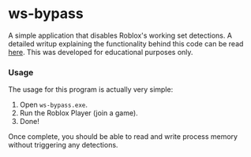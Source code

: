 # ws-bypass
A simple application that disables Roblox's working set detections. A detailed writup explaining the functionality behind this code can be read [here](https://blog.nestra.tech/bypassing-hyperions-working-set-detections/). This was developed for educational purposes only.

### Usage
The usage for this program is actually very simple:
1. Open `ws-bypass.exe`.
2. Run the Roblox Player (join a game).
3. Done!

Once complete, you should be able to read and write process memory without triggering any detections.
